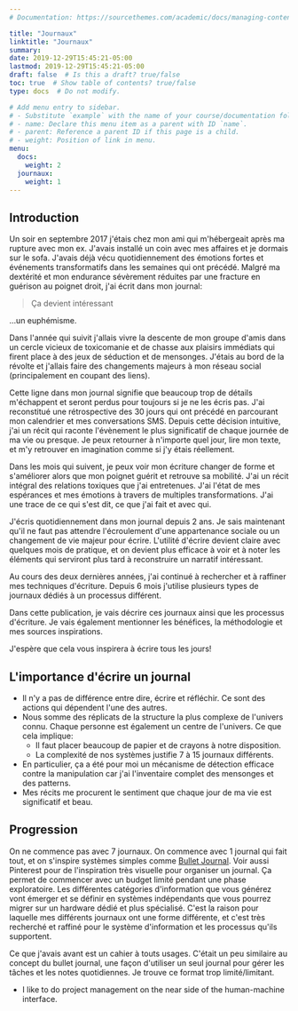 ```yaml
---
# Documentation: https://sourcethemes.com/academic/docs/managing-content/

title: "Journaux"
linktitle: "Journaux"
summary:
date: 2019-12-29T15:45:21-05:00
lastmod: 2019-12-29T15:45:21-05:00
draft: false  # Is this a draft? true/false
toc: true  # Show table of contents? true/false
type: docs  # Do not modify.

# Add menu entry to sidebar.
# - Substitute `example` with the name of your course/documentation folder.
# - name: Declare this menu item as a parent with ID `name`.
# - parent: Reference a parent ID if this page is a child.
# - weight: Position of link in menu.
menu:
  docs:
    weight: 2
  journaux:
    weight: 1
---
```


## Introduction

Un soir en septembre 2017 j'étais chez mon ami qui m'hébergeait après ma rupture avec mon ex.
J'avais installé un coin avec mes affaires et je dormais sur le sofa.
J'avais déjà vécu quotidiennement des émotions fortes et événements transformatifs dans les semaines qui ont précédé.
Malgré ma dextérité et mon endurance sévèrement réduites par une fracture en guérison au poignet droit, j'ai écrit dans mon journal:

> Ça devient intéressant

…un euphémisme.

Dans l'année qui suivit j'allais vivre la descente de mon groupe d'amis dans un cercle vicieux de toxicomanie et de chasse aux plaisirs immédiats qui firent place à des jeux de séduction et de mensonges.
J'étais au bord de la révolte et j'allais faire des changements majeurs à mon réseau social (principalement en coupant des liens).

Cette ligne dans mon journal signifie que beaucoup trop de détails m'échappent et seront perdus pour toujours si je ne les écris pas.
J'ai reconstitué une rétrospective des 30 jours qui ont précédé en parcourant mon calendrier et mes conversations SMS.
Depuis cette décision intuitive, j'ai un récit qui raconte l'évènement le plus significatif de chaque journée de ma vie ou presque.
Je peux retourner à n'importe quel jour, lire mon texte, et m'y retrouver en imagination comme si j'y étais réellement.

Dans les mois qui suivent, je peux voir mon écriture changer de forme et s'améliorer alors que mon poignet guérit et retrouve sa mobilité.
J'ai un récit intégral des relations toxiques que j'ai entretenues.
J'ai l'état de mes espérances et mes émotions à travers de multiples transformations.
J'ai une trace de ce qui s'est dit, ce que j'ai fait et avec qui.

J'écris quotidiennement dans mon journal depuis 2 ans.
Je sais maintenant qu'il ne faut pas attendre l'écroulement d'une appartenance sociale ou un changement de vie majeur pour écrire.
L'utilité d'écrire devient claire avec quelques mois de pratique,
et on devient plus efficace à voir et à noter les éléments qui serviront plus tard à reconstruire un narratif intéressant.

Au cours des deux dernières années, j'ai continué à rechercher et à raffiner mes techniques d'écriture.
Depuis 6 mois j'utilise plusieurs types de journaux dédiés à un processus différent.

Dans cette publication, je vais décrire ces journaux ainsi que les processus d'écriture.
Je vais également mentionner les bénéfices, la méthodologie et mes sources inspirations.

J'espère que cela vous inspirera à écrire tous les jours!


## L'importance d'écrire un journal

* Il n'y a pas de différence entre dire, écrire et réfléchir. Ce sont des actions qui dépendent l'une des autres.
* Nous somme des réplicats de la structure la plus complexe de l'univers connu. Chaque personne est également un centre de l'univers. Ce que cela implique:
    * Il faut placer beaucoup de papier et de crayons à notre disposition.
    * La complexité de nos systèmes justifie 7 à 15 journaux différents.
* En particulier, ça a été pour moi un mécanisme de détection efficace contre la manipulation car j'ai l'inventaire complet des mensonges et des patterns.
* Mes récits me procurent le sentiment que chaque jour de ma vie est significatif et beau.


## Progression

On ne commence pas avec 7 journaux.
On commence avec 1 journal qui fait tout, et on s'inspire systèmes simples comme [Bullet Journal](https://bulletjournal.com/).
Voir aussi Pinterest pour de l'inspiration très visuelle pour organiser un journal.
Ça permet de commencer avec un budget limité pendant une phase exploratoire.
Les différentes catégories d'information que vous générez vont émerger et se définir en systèmes indépendants que vous pourrez migrer sur un hardware dédié et plus spécialisé.
C'est la raison pour laquelle mes différents journaux ont une forme différente, et c'est très recherché et raffiné pour le système d'information et les processus qu'ils supportent.

Ce que j'avais avant est un cahier à touts usages.
C'était un peu similaire au concept du bullet journal,
une façon d'utiliser un seul journal pour gérer les tâches et les notes quotidiennes.
Je trouve ce format trop limité/limitant.

* I like to do project management on the near side of the human-machine interface.
